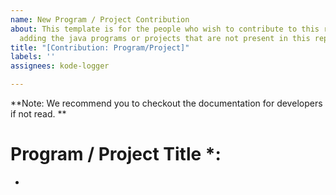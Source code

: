 ```yaml
---
name: New Program / Project Contribution
about: This template is for the people who wish to contribute to this repository by
  adding the java programs or projects that are not present in this repository.
title: "[Contribution: Program/Project]"
labels: ''
assignees: kode-logger

---
```


**Note:  We recommend you to checkout the documentation for developers if not read. **

# Program / Project Title *:
- <Title here>

# Program / Project Description *:
- <Description here>

# Problem statement of the Program or Project:
- <Problem Statement here>

# Terminal output (Screenshot or Markdown format) *:
- <Output here>

# Your contribution is a? *:
- [ ] Program
- [ ] Project

** All the fields marked with '*' are mandatory **
